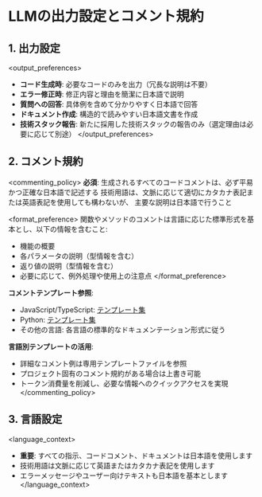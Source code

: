 # LLMの出力設定とコメント規約

## 1. 出力設定

<output_preferences>
- **コード生成時**: 必要なコードのみを出力（冗長な説明は不要）
- **エラー修正時**: 修正内容と理由を簡潔に日本語で説明
- **質問への回答**: 具体例を含めて分かりやすく日本語で回答
- **ドキュメント作成**: 構造的で読みやすい日本語文書を作成
- **技術スタック報告**: 新たに採用した技術スタックの報告のみ（選定理由は必要に応じて別途）
</output_preferences>

## 2. コメント規約

<commenting_policy>
<rule importance="very_high">
**必須**: 生成されるすべてのコードコメントは、必ず平易かつ正確な日本語で記述する
技術用語は、文脈に応じて適切にカタカナ表記または英語表記を使用しても構わないが、
主要な説明は日本語で行うこと
</rule>

<format_preference>
関数やメソッドのコメントは言語に応じた標準形式を基本とし、以下の情報を含むこと:
- 機能の概要
- 各パラメータの説明（型情報を含む）
- 返り値の説明（型情報を含む）
- 必要に応じて、例外処理や使用上の注意点
</format_preference>

**コメントテンプレート参照**:
- JavaScript/TypeScript: [テンプレート集](../templates/javascript-comments.md)
- Python: [テンプレート集](../templates/python-comments.md)
- その他の言語: 各言語の標準的なドキュメンテーション形式に従う

**言語別テンプレートの活用**:
- 詳細なコメント例は専用テンプレートファイルを参照
- プロジェクト固有のコメント規約がある場合は上書き可能
- トークン消費量を削減し、必要な情報へのクイックアクセスを実現
</commenting_policy>

## 3. 言語設定

<language_context>
- **重要**: すべての指示、コードコメント、ドキュメントは日本語を使用します
- 技術用語は文脈に応じて英語またはカタカナ表記を使用します
- エラーメッセージやユーザー向けテキストも日本語を基本とします
</language_context>